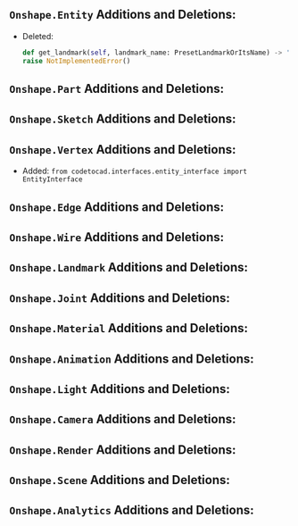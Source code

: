 ## `Onshape.Entity` Additions and Deletions:


- Deleted:
    ```python
    def get_landmark(self, landmark_name: PresetLandmarkOrItsName) -> 'Landmark':
    raise NotImplementedError()
    ```
## `Onshape.Part` Additions and Deletions:

## `Onshape.Sketch` Additions and Deletions:

## `Onshape.Vertex` Additions and Deletions:

- Added: `from codetocad.interfaces.entity_interface import EntityInterface`

## `Onshape.Edge` Additions and Deletions:

## `Onshape.Wire` Additions and Deletions:

## `Onshape.Landmark` Additions and Deletions:

## `Onshape.Joint` Additions and Deletions:

## `Onshape.Material` Additions and Deletions:

## `Onshape.Animation` Additions and Deletions:

## `Onshape.Light` Additions and Deletions:

## `Onshape.Camera` Additions and Deletions:

## `Onshape.Render` Additions and Deletions:

## `Onshape.Scene` Additions and Deletions:

## `Onshape.Analytics` Additions and Deletions:

